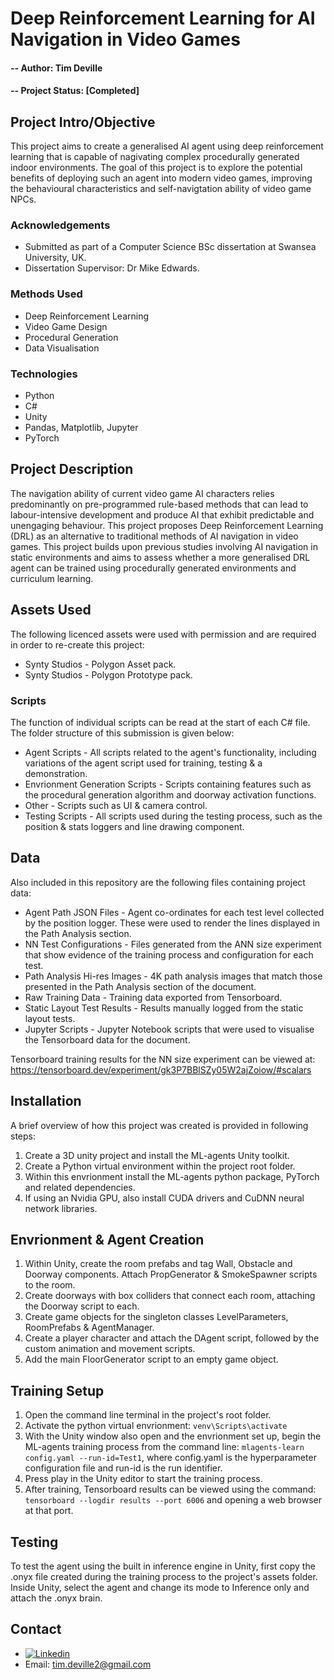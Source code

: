 
# Deep Reinforcement Learning for AI Navigation in Video Games

#### -- Author: Tim Deville
#### -- Project Status: [Completed]

## Project Intro/Objective
This project aims to create a generalised AI agent using deep reinforcement learning that is capable of nagivating complex procedurally generated indoor environments. The goal of this project is to explore the potential benefits of deploying such an agent into modern video games, improving the behavioural characteristics and self-navigtation ability of video game NPCs.

### Acknowledgements
* Submitted as part of a Computer Science BSc dissertation at Swansea University, UK.
* Dissertation Supervisor: Dr Mike Edwards.

### Methods Used
* Deep Reinforcement Learning
* Video Game Design
* Procedural Generation
* Data Visualisation

### Technologies
* Python
* C#
* Unity
* Pandas, Matplotlib, Jupyter
* PyTorch

## Project Description

The navigation ability of current video game AI characters relies predominantly on pre-programmed rule-based methods that can lead to labour-intensive development and produce AI that exhibit predictable and unengaging behaviour. This project proposes Deep Reinforcement Learning (DRL) as an alternative to traditional methods of AI navigation in video games. This project builds upon previous studies involving AI navigation in static environments and aims to assess whether a more generalised DRL agent can be trained using procedurally generated environments and curriculum learning.

## Assets Used

The following licenced assets were used with permission and are required in order to re-create this project:

- Synty Studios - Polygon Asset pack.
- Synty Studios - Polygon Prototype pack.

### Scripts

The function of individual scripts can be read at the start of each C# file. The folder structure of this submission is given below:

* Agent Scripts - All scripts related to the agent's functionality, including variations of the agent script used for training, testing & a demonstration.
* Envrionment Generation Scripts - Scripts containing features such as the procedural generation algorithm and doorway activation functions.
* Other - Scripts such as UI & camera control.
* Testing Scripts - All scripts used during the testing process, such as the position & stats loggers and line drawing component. 

## Data

Also included in this repository are the following files containing project data:

* Agent Path JSON Files - Agent co-ordinates for each test level collected by the position logger. These were used to render the lines displayed in the Path Analysis section.
* NN Test Configurations - Files generated from the ANN size experiment that show evidence of the training process and configuration for each test.
* Path Analysis Hi-res Images - 4K path analysis images that match those presented in the Path Analysis section of the document.
* Raw Training Data - Training data exported from Tensorboard.
* Static Layout Test Results - Results manually logged from the static layout tests. 
* Jupyter Scripts - Jupyter Notebook scripts that were used to visualise the Tensorboard data for the document.

Tensorboard training results for the NN size experiment can be viewed at:
https://tensorboard.dev/experiment/gk3P7BBlSZy05W2ajZoiow/#scalars


## Installation

A brief overview of how this project was created is provided in following steps:

1. Create a 3D unity project and install the ML-agents Unity toolkit.
2. Create a Python virtual environment within the project root folder.
3. Within this envrionment install the ML-agents python package, PyTorch and related dependencies.
4. If using an Nvidia GPU, also install CUDA drivers and CuDNN neural network libraries.

## Envrionment & Agent Creation

1. Within Unity, create the room prefabs and tag Wall, Obstacle and Doorway components. Attach PropGenerator & SmokeSpawner scripts to the room. 
2. Create doorways with box colliders that connect each room, attaching the Doorway script to each.
3. Create game objects for the singleton classes LevelParameters, RoomPrefabs & AgentManager.
4. Create a player character and attach the DAgent script, followed by the custom animation and movement scripts.
5. Add the main FloorGenerator script to an empty game object.
   
## Training Setup

1. Open the command line terminal in the project's root folder.
2. Activate the python virtual envrionment: ```venv\Scripts\activate```
3. With the Unity window also open and the envrionment set up, begin the ML-agents training process from the command line: ```mlagents-learn config.yaml --run-id=Test1```, where config.yaml is the hyperparameter configuration file and run-id is the run identifier.
4. Press play in the Unity editor to start the training process.
5. After training, Tensorboard results can be viewed using the command: ```tensorboard --logdir results --port 6006``` and opening a web browser at that port.

## Testing
To test the agent using the built in inference engine in Unity, first copy the .onyx file created during the training process to the project's assets folder. Inside Unity, select the agent and change its mode to Inference only and attach the .onyx brain.

## Contact
* [![Linkedin]][Linkedin-url]
* Email: tim.deville2@gmail.com

[Linkedin]: https://img.shields.io/badge/linkedin-%230077B5.svg?style=for-the-badge&logo=linkedin&logoColor=white
[Linkedin-url]: https://www.linkedin.com/in/tim-deville/
